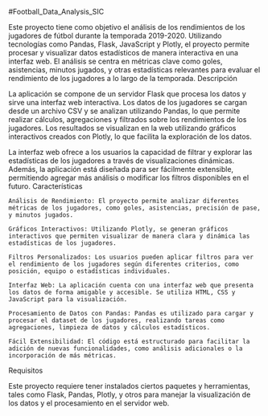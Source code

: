 #Football_Data_Analysis_SIC

Este proyecto tiene como objetivo el análisis de los rendimientos de los jugadores de fútbol durante la temporada 2019-2020. Utilizando tecnologías como Pandas, Flask, JavaScript y Plotly, el proyecto permite procesar y visualizar datos estadísticos de manera interactiva en una interfaz web. El análisis se centra en métricas clave como goles, asistencias, minutos jugados, y otras estadísticas relevantes para evaluar el rendimiento de los jugadores a lo largo de la temporada.
Descripción

La aplicación se compone de un servidor Flask que procesa los datos y sirve una interfaz web interactiva. Los datos de los jugadores se cargan desde un archivo CSV y se analizan utilizando Pandas, lo que permite realizar cálculos, agregaciones y filtrados sobre los rendimientos de los jugadores. Los resultados se visualizan en la web utilizando gráficos interactivos creados con Plotly, lo que facilita la exploración de los datos.

La interfaz web ofrece a los usuarios la capacidad de filtrar y explorar las estadísticas de los jugadores a través de visualizaciones dinámicas. Además, la aplicación está diseñada para ser fácilmente extensible, permitiendo agregar más análisis o modificar los filtros disponibles en el futuro.
Características

    Análisis de Rendimiento: El proyecto permite analizar diferentes métricas de los jugadores, como goles, asistencias, precisión de pase, y minutos jugados.

    Gráficos Interactivos: Utilizando Plotly, se generan gráficos interactivos que permiten visualizar de manera clara y dinámica las estadísticas de los jugadores.

    Filtros Personalizados: Los usuarios pueden aplicar filtros para ver el rendimiento de los jugadores según diferentes criterios, como posición, equipo o estadísticas individuales.

    Interfaz Web: La aplicación cuenta con una interfaz web que presenta los datos de forma amigable y accesible. Se utiliza HTML, CSS y JavaScript para la visualización.

    Procesamiento de Datos con Pandas: Pandas es utilizado para cargar y procesar el dataset de los jugadores, realizando tareas como agregaciones, limpieza de datos y cálculos estadísticos.

    Fácil Extensibilidad: El código está estructurado para facilitar la adición de nuevas funcionalidades, como análisis adicionales o la incorporación de más métricas.

Requisitos

Este proyecto requiere tener instalados ciertos paquetes y herramientas, tales como Flask, Pandas, Plotly, y otros para manejar la visualización de los datos y el procesamiento en el servidor web.
